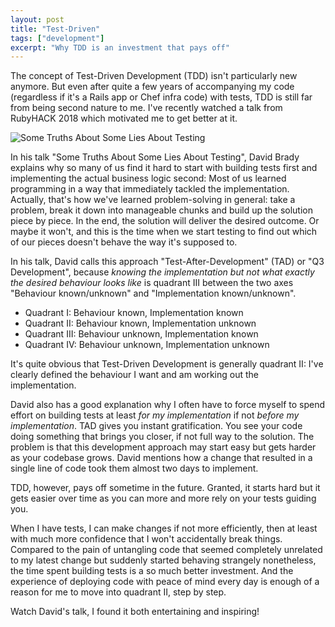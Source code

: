 ```yaml
---
layout: post
title: "Test-Driven"
tags: ["development"]
excerpt: "Why TDD is an investment that pays off"
---
```


The concept of Test-Driven Development (TDD) isn't particularly new anymore. But even after quite a few years of accompanying my code (regardless if it's a Rails app or Chef infra code) with tests, TDD is still far from being second nature to me. I've recently watched a talk from RubyHACK 2018 which motivated me to get better at it.

![Some Truths About Some Lies About Testing](https://www.youtube.com/watch?v=TkbkCzwg6b8)

In his talk "Some Truths About Some Lies About Testing", David Brady explains why so many of us find it hard to start with building tests first and implementing the actual business logic second: Most of us learned programming in a way that immediately tackled the implementation. Actually, that's how we've learned problem-solving in general: take a problem, break it down into manageable chunks and build up the solution piece by piece. In the end, the solution will deliver the desired outcome. Or maybe it won't, and this is the time when we start testing to find out which of our pieces doesn't behave the way it's supposed to.

In his talk, David calls this approach "Test-After-Development" (TAD) or "Q3 Development", because _knowing the implementation but not what exactly the desired behaviour looks like_ is quadrant III between the two axes "Behaviour known/unknown" and "Implementation known/unknown".

* Quadrant I: Behaviour known, Implementation known
* Quadrant II: Behaviour known, Implementation unknown
* Quadrant III: Behaviour unknown, Implementation known
* Quadrant IV: Behaviour unknown, Implementation unknown

It's quite obvious that Test-Driven Development is generally quadrant II: I've clearly defined the behaviour I want and am working out the implementation.

David also has a good explanation why I often have to force myself to spend effort on building tests at least _for my implementation_ if not _before my implementation_. TAD gives you instant gratification. You see your code doing something that brings you closer, if not full way to the solution. The problem is that this development approach may start easy but gets harder as your codebase grows. David mentions how a change that resulted in a single line of code took them almost two days to implement.

TDD, however, pays off sometime in the future. Granted, it starts hard but it gets easier over time as you can more and more rely on your tests guiding you.

When I have tests, I can make changes if not more efficiently, then at least with much more confidence that I won't accidentally break things. Compared to the pain of untangling code that seemed completely unrelated to my latest change but suddenly started behaving strangely nonetheless, the time spent building tests is a so much better investment. And the experience of deploying code with peace of mind every day is enough of a reason for me to move into quadrant II, step by step.

Watch David's talk, I found it both entertaining and inspiring!
